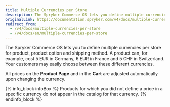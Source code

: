 ```yaml
---
title: Multiple Currencies per Store
description: The Spryker Commerce OS lets you define multiple currencies per store for a product, a product option, and a shipping method.
originalLink: https://documentation.spryker.com/v4/docs/multiple-currencies-per-store
redirect_from:
  - /v4/docs/multiple-currencies-per-store
  - /v4/docs/en/multiple-currencies-per-store
---
```


The Spryker Commerce OS lets you to define multiple currencies per store for product, product option and shipping method. A product can, for example, cost 5 EUR in Germany, 6 EUR in France and 5 CHF in Switzerland. Your customers may easily choose between these different currencies.

All prices on the **Product Page** and in the **Cart** are adjusted automatically upon changing the currency.

{% info_block infoBox %}
Products for which you did not define a price in a specific currency do not appear in the catalog for that currency.
{% endinfo_block %}
